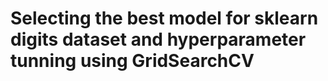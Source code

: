 # **Selecting the best model for sklearn digits dataset and hyperparameter tunning using GridSearchCV**


